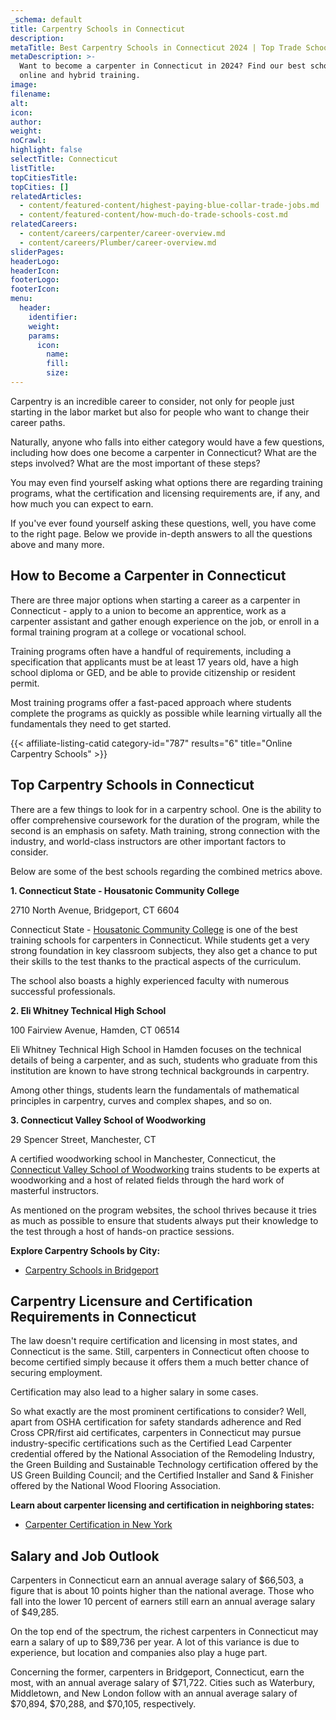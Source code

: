 ```yaml
---
_schema: default
title: Carpentry Schools in Connecticut
description:
metaTitle: Best Carpentry Schools in Connecticut 2024 | Top Trade Schools
metaDescription: >-
  Want to become a carpenter in Connecticut in 2024? Find our best schools for
  online and hybrid training.
image:
filename:
alt:
icon:
author:
weight:
noCrawl:
highlight: false
selectTitle: Connecticut
listTitle:
topCitiesTitle:
topCities: []
relatedArticles:
  - content/featured-content/highest-paying-blue-collar-trade-jobs.md
  - content/featured-content/how-much-do-trade-schools-cost.md
relatedCareers:
  - content/careers/carpenter/career-overview.md
  - content/careers/Plumber/career-overview.md
sliderPages:
headerLogo:
headerIcon:
footerLogo:
footerIcon:
menu:
  header:
    identifier:
    weight:
    params:
      icon:
        name:
        fill:
        size:
---
```

Carpentry is an incredible career to consider, not only for people just starting in the labor market but also for people who want to change their career paths.

Naturally, anyone who falls into either category would have a few questions, including how does one become a carpenter in Connecticut? What are the steps involved? What are the most important of these steps?

You may even find yourself asking what options there are regarding training programs, what the certification and licensing requirements are, if any, and how much you can expect to earn.

If you've ever found yourself asking these questions, well, you have come to the right page. Below we provide in-depth answers to all the questions above and many more.

## **How to Become a Carpenter in Connecticut**

There are three major options when starting a career as a carpenter in Connecticut - apply to a union to become an apprentice, work as a carpenter assistant and gather enough experience on the job, or enroll in a formal training program at a college or vocational school.

Training programs often have a handful of requirements, including a specification that applicants must be at least 17 years old, have a high school diploma or GED, and be able to provide citizenship or resident permit.

Most training programs offer a fast-paced approach where students complete the programs as quickly as possible while learning virtually all the fundamentals they need to get started.

{{< affiliate-listing-catid category-id="787" results="6" title="Online Carpentry Schools" >}}

## **Top Carpentry Schools in Connecticut**

There are a few things to look for in a carpentry school. One is the ability to offer comprehensive coursework for the duration of the program, while the second is an emphasis on safety. Math training, strong connection with the industry, and world-class instructors are other important factors to consider.

Below are some of the best schools regarding the combined metrics above.

**1\. Connecticut State - Housatonic Community College**

2710 North Avenue, Bridgeport, CT 6604

Connecticut State - [Housatonic Community College](https://housatonic.edu/) is one of the best training schools for carpenters in Connecticut. While students get a very strong foundation in key classroom subjects, they also get a chance to put their skills to the test thanks to the practical aspects of the curriculum.

The school also boasts a highly experienced faculty with numerous successful professionals.

**2\. Eli Whitney Technical High School**

100 Fairview Avenue, Hamden, CT 06514

Eli Whitney Technical High School in Hamden focuses on the technical details of being a carpenter, and as such, students who graduate from this institution are known to have strong technical backgrounds in carpentry.

Among other things, students learn the fundamentals of mathematical principles in carpentry, curves and complex shapes, and so on.

**3\. Connecticut Valley School of Woodworking**

29 Spencer Street, Manchester, CT

A certified woodworking school in Manchester, Connecticut, the [Connecticut Valley School of Woodworking](https://schoolofwoodworking.com/) trains students to be experts at woodworking and a host of related fields through the hard work of masterful instructors.

As mentioned on the program websites, the school thrives because it tries as much as possible to ensure that students always put their knowledge to the test through a host of hands-on practice sessions.

**Explore Carpentry Schools by City:**

* [Carpentry Schools in Bridgeport](https://toptradeschools.com/near-you/carpenter/connecticut/bridgeport)

## **Carpentry Licensure and Certification Requirements in Connecticut**

The law doesn't require certification and licensing in most states, and Connecticut is the same. Still, carpenters in Connecticut often choose to become certified simply because it offers them a much better chance of securing employment.

Certification may also lead to a higher salary in some cases.

So what exactly are the most prominent certifications to consider? Well, apart from OSHA certification for safety standards adherence and Red Cross CPR/first aid certificates, carpenters in Connecticut may pursue industry-specific certifications such as the Certified Lead Carpenter credential offered by the National Association of the Remodeling Industry, the Green Building and Sustainable Technology certification offered by the US Green Building Council; and the Certified Installer and Sand & Finisher offered by the National Wood Flooring Association.

**Learn about carpenter licensing and certification in neighboring states:**

* [Carpenter Certification in New York](https://toptradeschools.com/near-you/carpenter/new-york/)

## **Salary and Job Outlook**

Carpenters in Connecticut earn an annual average salary of $66,503, a figure that is about 10 points higher than the national average. Those who fall into the lower 10 percent of earners still earn an annual average salary of $49,285.

On the top end of the spectrum, the richest carpenters in Connecticut may earn a salary of up to $89,736 per year. A lot of this variance is due to experience, but location and companies also play a huge part.

Concerning the former, carpenters in Bridgeport, Connecticut, earn the most, with an annual average salary of $71,722. Cities such as Waterbury, Middletown, and New London follow with an annual average salary of $70,894, $70,288, and $70,105, respectively.